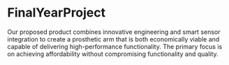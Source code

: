 # FinalYearProject
Our proposed product combines innovative engineering and smart sensor integration to create a prosthetic arm that is both economically viable and capable of delivering high-performance functionality. The primary focus is on achieving affordability without compromising functionality and quality.
